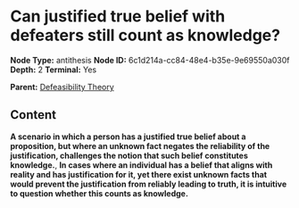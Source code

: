 # Can justified true belief with defeaters still count as knowledge?

**Node Type:** antithesis
**Node ID:** 6c1d214a-cc84-48e4-b35e-9e69550a030f
**Depth:** 2
**Terminal:** Yes

**Parent:** [Defeasibility Theory](defeasibility-theory.md)

## Content

**A scenario in which a person has a justified true belief about a proposition, but where an unknown fact negates the reliability of the justification, challenges the notion that such belief constitutes knowledge.**, **In cases where an individual has a belief that aligns with reality and has justification for it, yet there exist unknown facts that would prevent the justification from reliably leading to truth, it is intuitive to question whether this counts as knowledge.**
